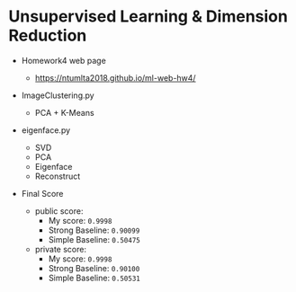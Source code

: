 # Unsupervised Learning & Dimension Reduction

- Homework4 web page
    - https://ntumlta2018.github.io/ml-web-hw4/

- ImageClustering.py
    - PCA + K-Means

- eigenface.py
    - SVD
    - PCA
    - Eigenface
    - Reconstruct

- Final Score
    - public score:
        - My score: `0.9998`
        - Strong Baseline: `0.90099`
        - Simple Baseline: `0.50475`
    - private score:
        - My score: `0.9998`
        - Strong Baseline: `0.90100`
        - Simple Baseline: `0.50531`
